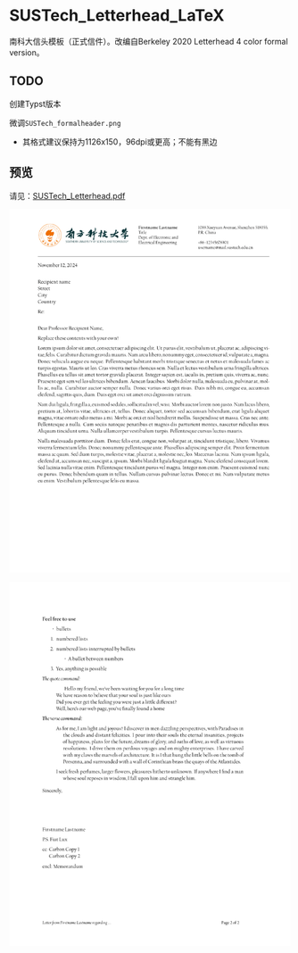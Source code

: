 # SUSTech_Letterhead_LaTeX

南科大信头模板（正式信件）。改编自Berkeley 2020 Letterhead 4 color formal version。

## TODO

创建Typst版本

微调`SUSTech_formalheader.png`

- 其格式建议保持为1126x150，96dpi或更高；不能有黑边

## 预览

请见：[SUSTech_Letterhead.pdf](./SUSTech_Letterhead.pdf)

![预览1](./figure/SUSTech_Letterhead-1.png)

![预览2](./figure/SUSTech_Letterhead-2.png)
